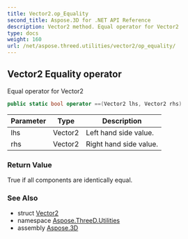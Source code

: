 ```yaml
---
title: Vector2.op_Equality
second_title: Aspose.3D for .NET API Reference
description: Vector2 method. Equal operator for Vector2
type: docs
weight: 160
url: /net/aspose.threed.utilities/vector2/op_equality/
---
```

## Vector2 Equality operator

Equal operator for Vector2

```csharp
public static bool operator ==(Vector2 lhs, Vector2 rhs)
```

| Parameter | Type | Description |
| --- | --- | --- |
| lhs | Vector2 | Left hand side value. |
| rhs | Vector2 | Right hand side value. |

### Return Value

True if all components are identically equal.

### See Also

* struct [Vector2](../)
* namespace [Aspose.ThreeD.Utilities](../../vector2/)
* assembly [Aspose.3D](../../../)


